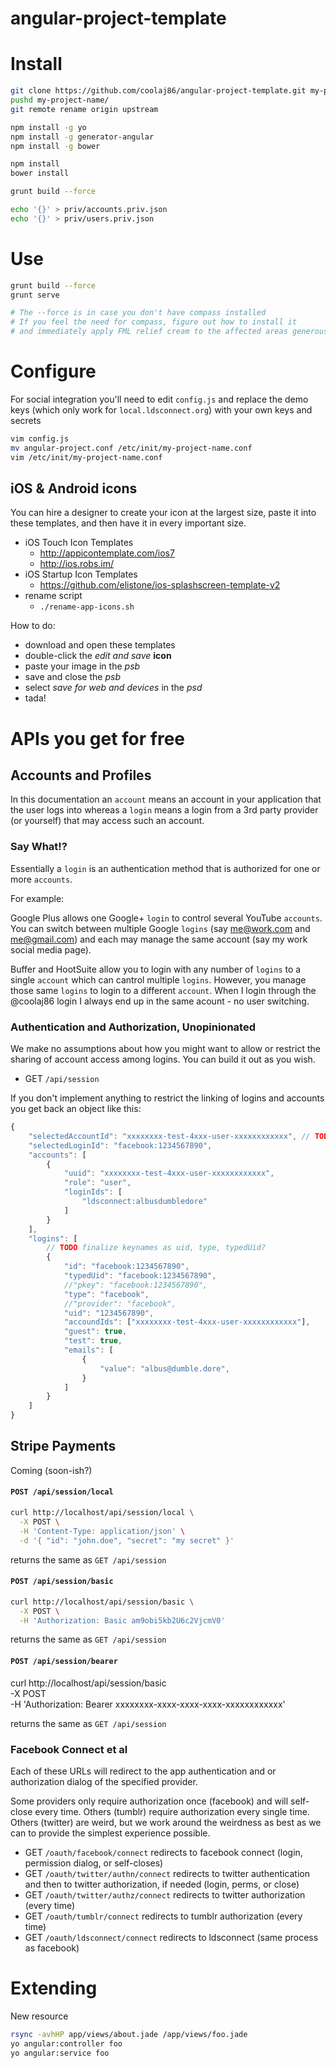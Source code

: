 angular-project-template
============

Install
===

```bash
git clone https://github.com/coolaj86/angular-project-template.git my-project-name
pushd my-project-name/
git remote rename origin upstream

npm install -g yo
npm install -g generator-angular
npm install -g bower

npm install
bower install

grunt build --force

echo '{}' > priv/accounts.priv.json
echo '{}' > priv/users.priv.json
```

Use
===

```bash
grunt build --force
grunt serve

# The --force is in case you don't have compass installed
# If you feel the need for compass, figure out how to install it
# and immediately apply FML relief cream to the affected areas generously
```

Configure
===

For social integration you'll need to edit `config.js` and
replace the demo keys (which only work for `local.ldsconnect.org`) with your own keys and secrets

```bash
vim config.js
mv angular-project.conf /etc/init/my-project-name.conf
vim /etc/init/my-project-name.conf
```

## iOS & Android icons

You can hire a designer to create your icon at the largest size,
paste it into these templates,
and then have it in every important size.

* iOS Touch Icon Templates
  * <http://appicontemplate.com/ios7>
  * <http://ios.robs.im/>
* iOS Startup Icon Templates
  * <https://github.com/elistone/ios-splashscreen-template-v2>
* rename script
  * `./rename-app-icons.sh`

How to do:

  * download and open these templates
  * double-click the *edit and save* **icon**
  * paste your image in the *psb*
  * save and close the *psb*
  * select *save for web and devices* in the *psd*
  * tada!

APIs you get for free
===

Accounts and Profiles
---

In this documentation an `account` means an account in your application that the user logs into
whereas a `login` means a login from a 3rd party provider (or yourself) that may access such an account.

### Say What!?

Essentially a `login` is an authentication method that is authorized for one or more `accounts`.


For example:

Google Plus allows one Google+ `login` to control several YouTube `accounts`. You can switch between multiple Google `logins` (say me@work.com and me@gmail.com) and each may manage the same account (say my work social media page).

Buffer and HootSuite allow you to login with any number of `logins` to a single `account` which can cantrol multiple `logins`. However, you manage those same `logins` to login to a different `account`. When I login through the @coolaj86 login I always end up in the same acount - no user switching.

### Authentication and Authorization, Unopinionated

We make no assumptions about how you might want to allow or restrict the sharing of account access among logins.
You can build it out as you wish.

* GET `/api/session`

If you don't implement anything to restrict the linking of logins and accounts you get back an object like this:

```javascript
{
    "selectedAccountId": "xxxxxxxx-test-4xxx-user-xxxxxxxxxxxx", // TODO
    "selectedLoginId": "facebook:1234567890",
    "accounts": [
        {
            "uuid": "xxxxxxxx-test-4xxx-user-xxxxxxxxxxxx",
            "role": "user",
            "loginIds": [
                "ldsconnect:albusdumbledore"
            ]
        }
    ],
    "logins": [
        // TODO finalize keynames as uid, type, typedUid?
        {
            "id": "facebook:1234567890",
            "typedUid": "facebook:1234567890",
            //"pkey": "facebook:1234567890",
            "type": "facebook",
            //"provider": "facebook",
            "uid": "1234567890",
            "accoundIds": ["xxxxxxxx-test-4xxx-user-xxxxxxxxxxxx"],
            "guest": true,
            "test": true,
            "emails": [
                {
                    "value": "albus@dumble.dore",
                }
            ]
        }
    ]
}
```

Stripe Payments
---------------

Coming (soon-ish?)

#### `POST /api/session/local`

```bash
curl http://localhost/api/session/local \
  -X POST \
  -H 'Content-Type: application/json' \
  -d '{ "id": "john.doe", "secret": "my secret" }'
```

returns the same as `GET /api/session`

#### `POST /api/session/basic`

```bash
curl http://localhost/api/session/basic \
  -X POST \
  -H 'Authorization: Basic am9obi5kb2U6c2VjcmV0'
```

returns the same as `GET /api/session`

#### `POST /api/session/bearer`

curl http://localhost/api/session/basic \
  -X POST \
  -H 'Authorization: Bearer xxxxxxxx-xxxx-xxxx-xxxx-xxxxxxxxxxxx'

returns the same as `GET /api/session`

### Facebook Connect et al

Each of these URLs will redirect to the app authentication and or authorization dialog of the specified provider.

Some providers only require authorization once (facebook) and will self-close every time. Others (tumblr) require authorization every single time. Others (twitter) are weird, but we work around the weirdness as best as we can to provide the simplest experience possible.

* GET `/oauth/facebook/connect` redirects to facebook connect (login, permission dialog, or self-closes)
* GET `/oauth/twitter/authn/connect` redirects to twitter authentication and then to twitter authorization, if needed (login, perms, or close)
* GET `/oauth/twitter/authz/connect` redirects to twitter authorization (every time)
* GET `/oauth/tumblr/connect` redirects to tumblr authorization (every time)
* GET `/oauth/ldsconnect/connect` redirects to ldsconnect (same process as facebook)

Extending
===

New resource
```bash
rsync -avhHP app/views/about.jade /app/views/foo.jade
yo angular:controller foo
yo angular:service foo
```
